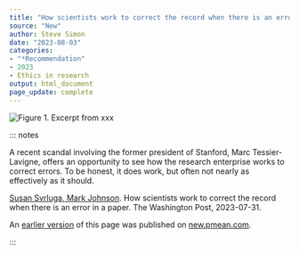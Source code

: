```yaml
---
title: "How scientists work to correct the record when there is an error in a paper"
source: "New"
author: Steve Simon
date: "2023-08-03"
categories:
- "*Recommendation"
- 2023
- Ethics in research
output: html_document
page_update: complete
---
```


![Figure 1. Excerpt from xxx](http://www.pmean.com/new-images/23/correct-paper-01.png)

::: notes

A recent scandal involving the former president of Stanford, Marc Tessier-Lavigne, offers an opportunity to see how the research enterprise works to correct errors. To be honest, it does work, but often not nearly as effectively as it should.

[Susan Svrluga, Mark Johnson][svr1]. How scientists work to correct the record when there is an error in a paper. The Washington Post, 2023-07-31.

[svr1]: https://www.washingtonpost.com/education/2023/07/31/stanford-president-science-journal-retractions/

An [earlier version][sim2] of this page was published on [new.pmean.com][sim1].

[sim1]: http://new.pmean.com
[sim2]: http://new.pmean.com/correct-paper/

:::
